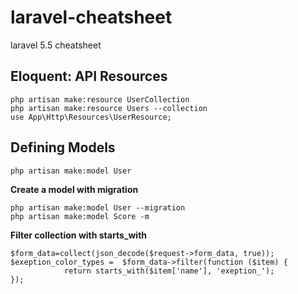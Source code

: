 

# laravel-cheatsheet
laravel 5.5 cheatsheet


## **Eloquent: API Resources**

    php artisan make:resource UserCollection
    php artisan make:resource Users --collection
    use App\Http\Resources\UserResource;

## **Defining Models**

    php artisan make:model User

**Create a model with migration**

    php artisan make:model User --migration
    php artisan make:model Score -m
**Filter collection with starts_with**

    $form_data=collect(json_decode($request->form_data, true));
    $exeption_color_types =  $form_data->filter(function ($item) {
                return starts_with($item['name'], 'exeption_');
    });
